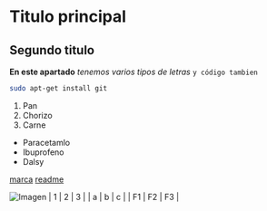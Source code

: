 # Titulo principal
## Segundo titulo
**En este apartado** *tenemos varios tipos de letras* `y código tambien`
```bash 
sudo apt-get install git
```

1. Pan
2. Chorizo
3. Carne

- Paracetamlo
- Ibuprofeno
- Dalsy

[marca](https://www.marca.com)
[readme](./README.md)

![Imagen](https://media.istockphoto.com/id/636379014/es/foto/manos-la-formaci%C3%B3n-de-una-forma-de-coraz%C3%B3n-con-silueta-al-atardecer.jpg?s=612x612&w=0&k=20&c=R2BE-RgICBnTUjmxB8K9U0wTkNoCKZRi-Jjge8o_OgE=)
| 1 | 2 | 3 |
| a | b | c |
| F1 | F2 | F3 |
